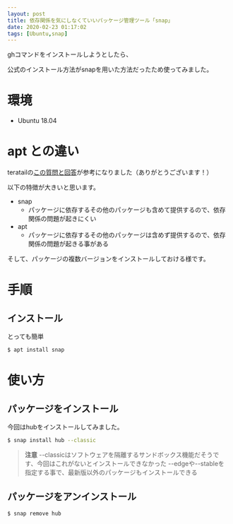 ```yaml
---
layout: post
title: 依存関係を気にしなくていいパッケージ管理ツール「snap」
date: 2020-02-23 01:17:02
tags: [Ubuntu,snap]
---
```


ghコマンドをインストールしようとしたら、

公式のインストール方法がsnapを用いた方法だったため使ってみました。

# 環境

- Ubuntu 18.04

# apt との違い

teratailの[この質問と回答](https://teratail.com/questions/158844)が参考になりました（ありがとうございます！）

以下の特徴が大きいと思います。

- snap
  - パッケージに依存するその他のパッケージも含めて提供するので、依存関係の問題が起きにくい
- apt
  - パッケージに依存するその他のパッケージは含めず提供するので、依存関係の問題が起きる事がある

そして、パッケージの複数バージョンをインストールしておける様です。

# 手順

## インストール

とっても簡単

```bash
$ apt install snap
```

# 使い方

## パッケージをインストール

今回はhubをインストールしてみました。

```bash
$ snap install hub --classic
```

> **注意**
> --classicはソフトウェアを隔離するサンドボックス機能だそうです、今回はこれがないとインストールできなかった
> --edgeや--stableを指定する事で、最新版以外のパッケージもインストールできる

## パッケージをアンインストール

```bash
$ snap remove hub
```

